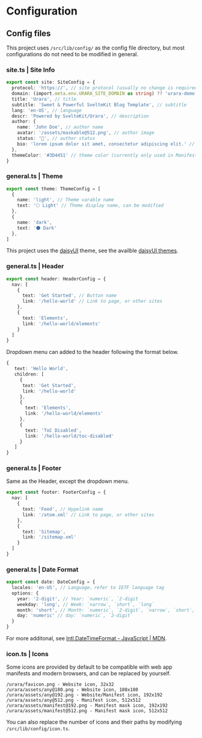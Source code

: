 # Configuration

## Config files

This project uses `/src/lib/config/` as the config file directory, but most configurations do not need to be modified in general.

### site.ts | Site Info

```ts
export const site: SiteConfig = {
  protocol: 'https://', // site protocol (usually no change is required)
  domain: (import.meta.env.URARA_SITE_DOMAIN as string) ?? 'urara-demo.netlify.app', // site domain
  title: 'Urara', // title
  subtitle: 'Sweet & Powerful SvelteKit Blog Template', // subtitle
  lang: 'en-US', // language
  descr: 'Powered by SvelteKit/Urara', // description
  author: {
    name: 'John Doe', // author name
    avatar: '/assets/maskable@512.png', // author image
    status: '🌸', // author status
    bio: 'lorem ipsum dolor sit amet, consectetur adipiscing elit.' // author bio
  },
  themeColor: '#3D4451' // theme color (currently only used in Manifest)
}
```

### general.ts | Theme

```ts
export const theme: ThemeConfig = [
  {
    name: 'light', // Theme varable name
    text: '🌕 Light' // Theme display name, can be modified
  },
  {
    name: 'dark',
    text: '🌑 Dark'
  },
]
```

This project uses the [daisyUI](https://daisyui.com/) theme, see the availble [daisyUI themes](https://daisyui.com/docs/themes/?lang=en).

### general.ts | Header

```ts
export const header: HeaderConfig = {
  nav: [
    {
      text: 'Get Started', // Button name
      link: '/hello-world' // Link to page, or other sites
    },
    {
      text: 'Elements',
      link: '/hello-world/elements'
    }
  ]
}
```

Dropdown menu can added to the header following the format below.

```ts
{
   text: 'Hello World',
   children: [
     {
      text: 'Get Started',
      link: '/hello-world'
     },
     {
       text: 'Elements',
       link: '/hello-world/elements'
     },
	 {
	   text: 'ToC Disabled',
	   link: '/hello-world/toc-disabled'
	 }
   ]
}
```

### general.ts | Footer

Same as the Header, except the dropdown menu.

```ts
export const footer: FooterConfig = {
  nav: [
    {
      text: 'Feed', // Hypelink name
      link: '/atom.xml' // Link to page, or other sites
    },
    {
      text: 'Sitemap',
      link: '/sitemap.xml'
    }
  ]
}
```

### general.ts | Date Format

```ts
export const date: DateConfig = {
  locales: 'en-US', // Language，refer to IETF language tag
  options: {
    year: '2-digit', // Year: `numeric`, `2-digit
    weekday: 'long', // Week: `narrow`, `short`, `long`
    month: 'short', // Month: `numeric`, `2-digit`, `narrow`, `short`, `long`
    day: 'numeric' // day: `numeric`, `2-digit`
  }
}
```

For more additonal, see [Intl.DateTimeFormat - JavaScript | MDN](https://developer.mozilla.org/en-US/docs/Web/JavaScript/Reference/Global_Objects/Intl/DateTimeFormat).

### icon.ts | Icons

Some icons are provided by default to be compatible with web app manifests and modern browsers, and can be replaced by yourself.

```text
/urara/favicon.png - Website icon, 32x32
/urara/assets/any@180.png - Website icon, 180x180
/urara/assets/any@192.png - Website/Manifest icon, 192x192
/urara/assets/any@512.png - Manifest icon, 512x512
/urara/assets/manifest@192.png - Manifest mask icon, 192x192
/urara/assets/manifest@512.png - Manifest mask icon, 512x512
```

You can also replace the number of icons and their paths by modifying `/src/lib/config/icon.ts`.

